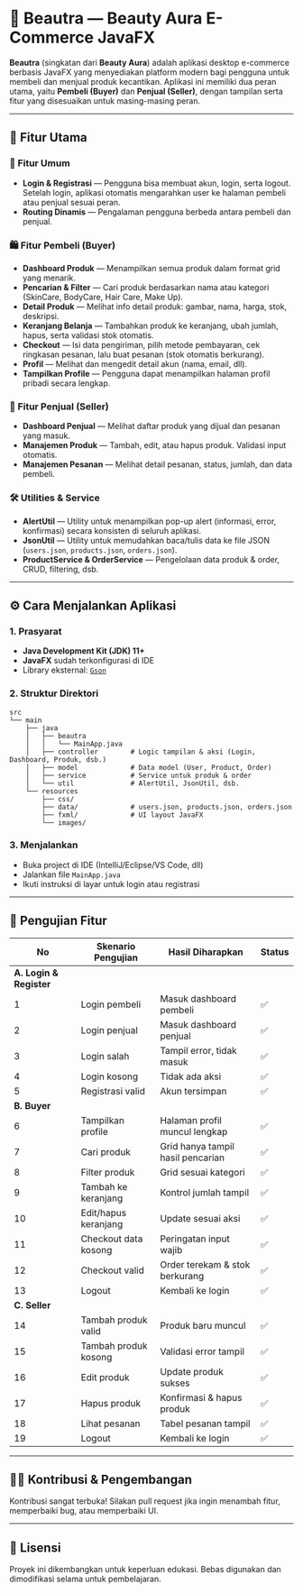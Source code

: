 # 💄 Beautra — Beauty Aura E-Commerce JavaFX

**Beautra** (singkatan dari **Beauty Aura**) adalah aplikasi desktop e-commerce berbasis JavaFX yang menyediakan platform modern bagi pengguna untuk membeli dan menjual produk kecantikan. Aplikasi ini memiliki dua peran utama, yaitu **Pembeli (Buyer)** dan **Penjual (Seller)**, dengan tampilan serta fitur yang disesuaikan untuk masing-masing peran.

---

## 🚀 Fitur Utama

### 🔐 Fitur Umum
- **Login & Registrasi** — Pengguna bisa membuat akun, login, serta logout. Setelah login, aplikasi otomatis mengarahkan user ke halaman pembeli atau penjual sesuai peran.
- **Routing Dinamis** — Pengalaman pengguna berbeda antara pembeli dan penjual.

### 🛍️ Fitur Pembeli (Buyer)
- **Dashboard Produk** — Menampilkan semua produk dalam format grid yang menarik.
- **Pencarian & Filter** — Cari produk berdasarkan nama atau kategori (SkinCare, BodyCare, Hair Care, Make Up).
- **Detail Produk** — Melihat info detail produk: gambar, nama, harga, stok, deskripsi.
- **Keranjang Belanja** — Tambahkan produk ke keranjang, ubah jumlah, hapus, serta validasi stok otomatis.
- **Checkout** — Isi data pengiriman, pilih metode pembayaran, cek ringkasan pesanan, lalu buat pesanan (stok otomatis berkurang).
- **Profil** — Melihat dan mengedit detail akun (nama, email, dll).
- **Tampilkan Profile** — Pengguna dapat menampilkan halaman profil pribadi secara lengkap.

### 🧾 Fitur Penjual (Seller)
- **Dashboard Penjual** — Melihat daftar produk yang dijual dan pesanan yang masuk.
- **Manajemen Produk** — Tambah, edit, atau hapus produk. Validasi input otomatis.
- **Manajemen Pesanan** — Melihat detail pesanan, status, jumlah, dan data pembeli.

### 🛠️ Utilities & Service
- **AlertUtil** — Utility untuk menampilkan pop-up alert (informasi, error, konfirmasi) secara konsisten di seluruh aplikasi.
- **JsonUtil** — Utility untuk memudahkan baca/tulis data ke file JSON (`users.json`, `products.json`, `orders.json`).
- **ProductService & OrderService** — Pengelolaan data produk & order, CRUD, filtering, dsb.

---

## ⚙️ Cara Menjalankan Aplikasi

### 1. Prasyarat
- **Java Development Kit (JDK) 11+**
- **JavaFX** sudah terkonfigurasi di IDE
- Library eksternal: [`Gson`](https://github.com/google/gson)

### 2. Struktur Direktori
```
src
└── main
    ├── java
    │   ├── beautra
    │   │   └── MainApp.java
    │   ├── controller        # Logic tampilan & aksi (Login, Dashboard, Produk, dsb.)
    │   ├── model             # Data model (User, Product, Order)
    │   ├── service           # Service untuk produk & order
    │   └── util              # AlertUtil, JsonUtil, dsb.
    └── resources
        ├── css/
        ├── data/             # users.json, products.json, orders.json
        ├── fxml/             # UI layout JavaFX
        └── images/
```

### 3. Menjalankan
- Buka project di IDE (IntelliJ/Eclipse/VS Code, dll)
- Jalankan file `MainApp.java`
- Ikuti instruksi di layar untuk login atau registrasi

---

## 🧪 Pengujian Fitur

| No | Skenario Pengujian        | Hasil Diharapkan                | Status |
|----|--------------------------|---------------------------------|--------|
| **A. Login & Register**       |                                 |        |
| 1  | Login pembeli            | Masuk dashboard pembeli         | ✅     |
| 2  | Login penjual            | Masuk dashboard penjual         | ✅     |
| 3  | Login salah              | Tampil error, tidak masuk       | ✅     |
| 4  | Login kosong             | Tidak ada aksi                  | ✅     |
| 5  | Registrasi valid         | Akun tersimpan                  | ✅     |
| **B. Buyer**                  |                                 |        |
| 6  | Tampilkan profile        | Halaman profil muncul lengkap   | ✅     |
| 7  | Cari produk              | Grid hanya tampil hasil pencarian| ✅    |
| 8  | Filter produk            | Grid sesuai kategori            | ✅     |
| 9  | Tambah ke keranjang      | Kontrol jumlah tampil           | ✅     |
| 10 | Edit/hapus keranjang     | Update sesuai aksi              | ✅     |
| 11 | Checkout data kosong     | Peringatan input wajib          | ✅     |
| 12 | Checkout valid           | Order terekam & stok berkurang  | ✅     |
| 13 | Logout                   | Kembali ke login                | ✅     |
| **C. Seller**                 |                                 |        |
| 14 | Tambah produk valid      | Produk baru muncul              | ✅     |
| 15 | Tambah produk kosong     | Validasi error tampil           | ✅     |
| 16 | Edit produk              | Update produk sukses            | ✅     |
| 17 | Hapus produk             | Konfirmasi & hapus produk       | ✅     |
| 18 | Lihat pesanan            | Tabel pesanan tampil            | ✅     |
| 19 | Logout                   | Kembali ke login                | ✅     |


---

## 🧑‍💻 Kontribusi & Pengembangan

Kontribusi sangat terbuka! Silakan pull request jika ingin menambah fitur, memperbaiki bug, atau memperbaiki UI.

---

## 📄 Lisensi

Proyek ini dikembangkan untuk keperluan edukasi. Bebas digunakan dan dimodifikasi selama untuk pembelajaran.

